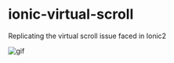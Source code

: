 # ionic-virtual-scroll
Replicating the virtual scroll issue faced in Ionic2

![gif](https://media.giphy.com/media/12GMIHPT0OX7Ta/giphy.gif "Issue Faced")
